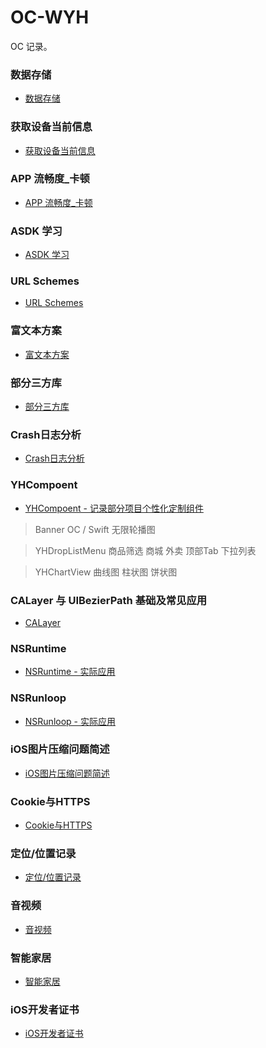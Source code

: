 # OC-WYH
OC 记录。

### 数据存储
* [数据存储](https://github.com/itwyhuaing/OC-WYH/tree/master/DataStore)

### 获取设备当前信息
* [获取设备当前信息](https://github.com/itwyhuaing/OC-WYH/tree/master/GainRelativeInfo)

### APP 流畅度_卡顿
* [APP 流畅度_卡顿](https://github.com/itwyhuaing/OC-WYH/tree/master/APP%20流畅度_卡顿)

### ASDK 学习
* [ASDK 学习](https://github.com/itwyhuaing/OC-WYH/tree/master/ASDKProject)

### URL Schemes
* [URL Schemes](https://github.com/itwyhuaing/OC-WYH/tree/master/URL%20Schemes)

### 富文本方案
* [富文本方案](https://github.com/itwyhuaing/OC-WYH/tree/master/Moblie_RichText)

### 部分三方库  
* [部分三方库](https://github.com/itwyhuaing/OC-WYH/tree/master/部分三方库)

### Crash日志分析
* [Crash日志分析](https://github.com/itwyhuaing/OC-WYH/tree/master/Crash_Analyze)

### YHCompoent

* [YHCompoent - 记录部分项目个性化定制组件](https://github.com/itwyhuaing/OC-WYH/tree/master/YHCompoent)

> Banner  OC / Swift 无限轮播图

> YHDropListMenu 商品筛选 商城 外卖 顶部Tab 下拉列表

> YHChartView 曲线图 柱状图 饼状图

### CALayer 与 UIBezierPath 基础及常见应用
* [CALayer](https://github.com/itwyhuaing/OC-WYH/tree/master/CALayer)

### NSRuntime
* [NSRuntime - 实际应用](https://github.com/itwyhuaing/OC-WYH/tree/master/NSRuntime)

### NSRunloop
* [NSRunloop - 实际应用](https://github.com/itwyhuaing/OC-WYH/tree/master/NSRunloop)

### iOS图片压缩问题简述  
* [iOS图片压缩问题简述](https://github.com/itwyhuaing/OC-WYH/tree/master/iOS图片压缩问题简述)

### Cookie与HTTPS
* [Cookie与HTTPS](https://github.com/itwyhuaing/OC-WYH/tree/master/Cookie与HTTPS)

### 定位/位置记录
* [定位/位置记录](https://github.com/itwyhuaing/OC-WYH/tree/master/定位:位置记录)

### 音视频
* [音视频](https://github.com/itwyhuaing/OC-WYH/tree/master/音视频)

### 智能家居
* [智能家居](https://github.com/itwyhuaing/OC-WYH/tree/master/智能家居)

### iOS开发者证书
* [iOS开发者证书](https://github.com/itwyhuaing/OC-WYH/tree/master/iOS开发者证书)

